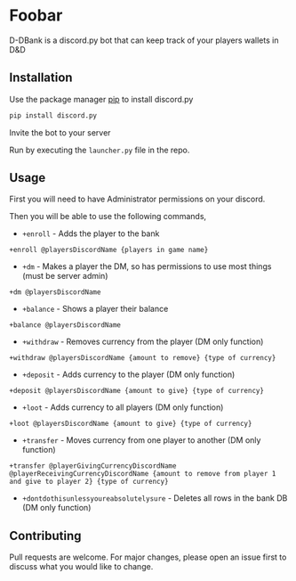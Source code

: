 # Foobar

D-DBank is a discord.py bot that can keep track of your players wallets in D&D
## Installation

Use the package manager [pip](https://pip.pypa.io/en/stable/) to install discord.py

```bash
pip install discord.py
```
Invite the bot to your server

Run by executing the `launcher.py` file in the repo.

## Usage

First you will need to have Administrator permissions on your discord.

Then you will be able to use the following commands,

- `+enroll` - Adds the player to the bank
```
+enroll @playersDiscordName {players in game name}
```
- `+dm` - Makes a player the DM, so has permissions to use most things (must be server admin)
```
+dm @playersDiscordName
```
- `+balance` - Shows a player their balance
```
+balance @playersDiscordName
```
- `+withdraw` - Removes currency from the player (DM only function)
```
+withdraw @playersDiscordName {amount to remove} {type of currency}
```
- `+deposit` - Adds currency to the player (DM only function)
```
+deposit @playersDiscordName {amount to give} {type of currency}
```
- `+loot` - Adds currency to all players (DM only function)
```
+loot @playersDiscordName {amount to give} {type of currency}
```
- `+transfer` - Moves currency from one player to another (DM only function)
```
+transfer @playerGivingCurrencyDiscordName @playerReceivingCurrencyDiscordName {amount to remove from player 1 and give to player 2} {type of currency}
```
- `+dontdothisunlessyoureabsolutelysure` - Deletes all rows in the bank DB (DM only function)


## Contributing
Pull requests are welcome. For major changes, please open an issue first to discuss what you would like to change.